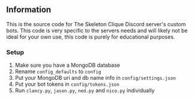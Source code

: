 ## Information
This is the source code for The Skeleton Clique Discord server's custom bots. This code is very specific to the servers needs and will likely not be ideal for your own use, this code is purely for educational purposes.

### Setup
1. Make sure you have a MongoDB database
2. Rename `config_defaults` to `config`
3. Put your MongoDB uri and db name info in `config/settings.json`
4. Put your bot tokens in `config/tokens.json`
5. Run `clancy.py`, `jason.py`, `ned.py` and `nico.py` individually